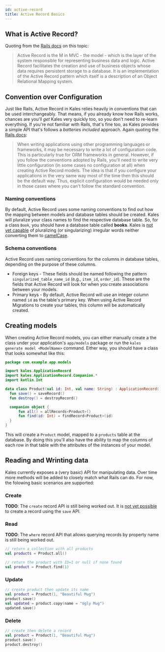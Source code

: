 ```yaml
---
id: active-record
title: Active Record Basics
---
```


## What is Active Record?

Quoting from the [Rails docs](https://guides.rubyonrails.org/active_record_basics.html) on
this topic: 

> Active Record is the M in MVC - the model - which is the layer of the system responsible 
 for representing business data and logic. Active Record facilitates the creation and use of 
 business objects whose data requires persistent storage to a database. It is an 
 implementation of the Active Record pattern which itself is a description of an Object 
 Relational Mapping system.

## Convention over Configuration

Just like Rails, Active Record in Kales relies heavily in conventions that can be used
interchangeably. That means, if you already know how Rails works, chances are 
you'll _get_ Kales very quickly too, so you don't need to re-learn everything. If you're
not familiar with Rails, that's fine too, as Kales provides a simple API that's follows 
a _batteries included_ approach. Again quoting the 
[Rails docs](https://guides.rubyonrails.org/active_record_basics.html#convention-over-configuration-in-active-record):

> When writing applications using other programming languages or frameworks, it may be 
 necessary to write a lot of configuration code. This is particularly true for ORM 
 frameworks in general. However, if you follow the conventions adopted by Rails, you'll 
 need to write very little configuration (in some cases no configuration at all) when 
 creating Active Record models. The idea is that if you configure your applications in 
 the very same way most of the time then this should be the default way. Thus, explicit 
 configuration would be needed only in those cases where you can't follow the standard 
 convention.

### Naming conventions

By default, Active Record uses some naming conventions to find out how the mapping between 
models and database tables should be created. Kales will pluralize your class names to find 
the respective database table. So, for a class `Book`, you should have a database table 
called **books**.
Kales is [not yet capable](https://github.com/felipecsl/kales/issues/49) of pluralizing (or 
singularizing) irregular words neither converting them to 
[camelCase](https://github.com/felipecsl/kales/issues/50).

### Schema conventions

Active Record uses naming conventions for the columns in database tables, depending on the 
purpose of these columns.

* Foreign keys - These fields should be named following the pattern
`singularized_table_name_id` (e.g., `item_id`, `order_id`). These are the fields that 
Active Record will look for when you create associations between your models.
* Primary keys - By default, Active Record will use an integer column named `id` as the 
table's primary key. When using Active Record Migrations to create your tables, this column
will be automatically created.

## Creating models

When creating Active Record models, you can either manually create a the class under your application's
`app/models` package or run the `kales generate model <ModelName>` command. Either way, you should
have a class that looks somewhat like this:

```kotlin
package com.example.app.models

import kales.ApplicationRecord
import kales.ApplicationRecord.Companion.*
import kotlin.Int

data class Product(val id: Int, val name: String) : ApplicationRecord() {
  fun save() = saveRecord()
  fun destroy() = destroyRecord()

  companion object {
      fun all() = allRecords<Product>()
      fun find(id: Int) = findRecord<Product>(id)
  }
}
``` 

This will create a `Product` model, mapped to a `products` table at the database. By doing this you'll 
also have the ability to map the columns of each row in that table with the attributes of the 
instances of your model.

## Reading and Wrinting data

Kales currently exposes a (very basic) API for manipulating data. Over time more methods will be 
added to closely match what Rails can do. For now, the folowing basic scenarios are supported:

### Create

**TODO**: The `create` record API is still being worked out.
It is [not yet possible](https://github.com/felipecsl/kales/issues/51) to create a record using the 
`save` API.

### Read

**TODO**: The `where` record API that allows querying records by property name is still being worked out.

```kotlin
// return a collection with all products
val products = Product.all()
```

```kotlin
// return the product with ID=1 or null if none found
val product = Product.find(1)
```

### Update

```kotlin
// create product then update its name
val product = Product(1, "Beautiful Mug")
product.save()
val updated = product.copy(name = "Ugly Mug")
updated.save()
```

### Delete

```kotlin
// create then delete a record 
val product = Product(1, "Beautiful Mug")
product.save()
product.destroy()
```